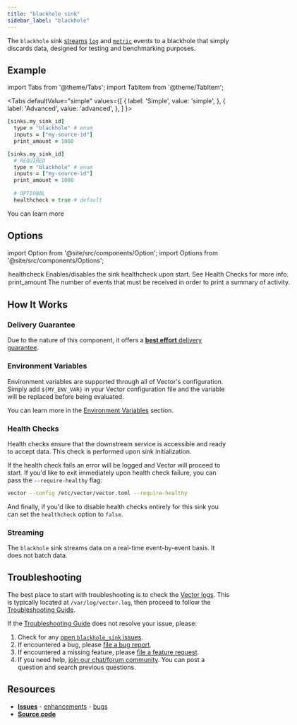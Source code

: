 ```yaml
---
title: "blackhole sink" 
sidebar_label: "blackhole"
---
```


The `blackhole` sink [streams](#streaming) [`log`][docs.data-model.log] and [`metric`][docs.data-model.metric] events to a blackhole that simply discards data, designed for testing and benchmarking purposes.

## Example

import Tabs from '@theme/Tabs';
import TabItem from '@theme/TabItem';

<Tabs
  defaultValue="simple"
  values={[
    { label: 'Simple', value: 'simple', },
    { label: 'Advanced', value: 'advanced', },
  ]
}>
<TabItem value="simple">

```coffeescript
[sinks.my_sink_id]
  type = "blackhole" # enum
  inputs = ["my-source-id"]
  print_amount = 1000
```

</TabItem>
<TabItem value="advanced">

```coffeescript
[sinks.my_sink_id]
  # REQUIRED
  type = "blackhole" # enum
  inputs = ["my-source-id"]
  print_amount = 1000
  
  # OPTIONAL
  healthcheck = true # default
```

</TabItem>

</Tabs>

You can learn more

## Options

import Option from '@site/src/components/Option';
import Options from '@site/src/components/Options';

<Options filters={true}>


<Option
  defaultValue={true}
  enumValues={null}
  examples={[true,false]}
  name={"healthcheck"}
  nullable={false}
  path={null}
  relevantWhen={null}
  required={false}
  simple={false}
  type={"bool"}
  unit={null}>

### healthcheck

Enables/disables the sink healthcheck upon start. See [Health Checks](#health-checks) for more info.


</Option>


<Option
  defaultValue={null}
  enumValues={null}
  examples={[1000]}
  name={"print_amount"}
  nullable={false}
  path={null}
  relevantWhen={null}
  required={true}
  simple={true}
  type={"int"}
  unit={null}>

### print_amount

The number of events that must be received in order to print a summary of activity.


</Option>


</Options>

## How It Works

### Delivery Guarantee

Due to the nature of this component, it offers a
[**best effort** delivery guarantee][docs.guarantees#best-effort-delivery].

### Environment Variables

Environment variables are supported through all of Vector's configuration.
Simply add `${MY_ENV_VAR}` in your Vector configuration file and the variable
will be replaced before being evaluated.

You can learn more in the [Environment Variables][docs.configuration#environment-variables]
section.

### Health Checks

Health checks ensure that the downstream service is accessible and ready to
accept data. This check is performed upon sink initialization.

If the health check fails an error will be logged and Vector will proceed to
start. If you'd like to exit immediately upon health check failure, you can
pass the `--require-healthy` flag:

```bash
vector --config /etc/vector/vector.toml --require-healthy
```

And finally, if you'd like to disable health checks entirely for this sink
you can set the `healthcheck` option to `false`.

### Streaming

The `blackhole` sink streams data on a real-time
event-by-event basis. It does not batch data.

## Troubleshooting

The best place to start with troubleshooting is to check the
[Vector logs][docs.monitoring#logs]. This is typically located at
`/var/log/vector.log`, then proceed to follow the
[Troubleshooting Guide][docs.troubleshooting].

If the [Troubleshooting Guide][docs.troubleshooting] does not resolve your
issue, please:

1. Check for any [open `blackhole_sink` issues][urls.blackhole_sink_issues].
2. If encountered a bug, please [file a bug report][urls.new_blackhole_sink_bug].
3. If encountered a missing feature, please [file a feature request][urls.new_blackhole_sink_enhancement].
4. If you need help, [join our chat/forum community][urls.vector_chat]. You can post a question and search previous questions.

## Resources

* [**Issues**][urls.blackhole_sink_issues] - [enhancements][urls.blackhole_sink_enhancements] - [bugs][urls.blackhole_sink_bugs]
* [**Source code**][urls.blackhole_sink_source]


[docs.configuration#environment-variables]: ../../../usage/configuration#environment-variables
[docs.data-model.log]: ../../../about/data-model/log.md
[docs.data-model.metric]: ../../../about/data-model/metric.md
[docs.guarantees#best-effort-delivery]: ../../../about/guarantees.md#best-effort-delivery
[docs.monitoring#logs]: ../../../usage/administration/monitoring.md#logs
[docs.troubleshooting]: ../../../usage/guides/troubleshooting.md
[urls.blackhole_sink_bugs]: https://github.com/timberio/vector/issues?q=is%3Aopen+is%3Aissue+label%3A%22sink%3A+blackhole%22+label%3A%22Type%3A+bug%22
[urls.blackhole_sink_enhancements]: https://github.com/timberio/vector/issues?q=is%3Aopen+is%3Aissue+label%3A%22sink%3A+blackhole%22+label%3A%22Type%3A+enhancement%22
[urls.blackhole_sink_issues]: https://github.com/timberio/vector/issues?q=is%3Aopen+is%3Aissue+label%3A%22sink%3A+blackhole%22
[urls.blackhole_sink_source]: https://github.com/timberio/vector/tree/master/src/sinks/blackhole.rs
[urls.new_blackhole_sink_bug]: https://github.com/timberio/vector/issues/new?labels=sink%3A+blackhole&labels=Type%3A+bug
[urls.new_blackhole_sink_enhancement]: https://github.com/timberio/vector/issues/new?labels=sink%3A+blackhole&labels=Type%3A+enhancement
[urls.vector_chat]: https://chat.vector.dev

